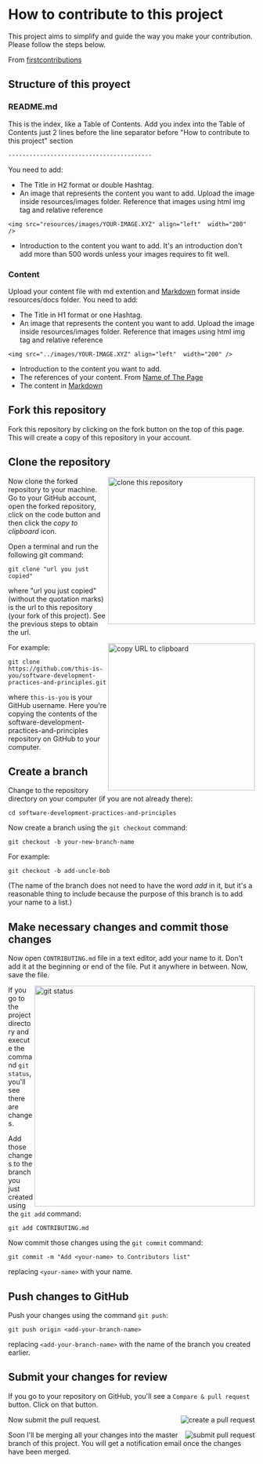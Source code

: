 # How to contribute to this project

This project aims to simplify and guide the way you make your contribution. Please follow the steps below.

From [firstcontributions](https://github.com/firstcontributions/first-contributions)

## Structure of this proyect

### README.md
This is the index, like a Table of Contents.
Add you index into the Table of Contents just 2 lines before the line separator before "How to contribute to this project" section
```
-----------------------------------------
```
You need to add:
* The Title in H2 format or double Hashtag.
* An image that represents the content you want to add. Upload the image inside resources/images folder. Reference that images using html img tag and relative reference
```
<img src="resources/images/YOUR-IMAGE.XYZ" align="left"  width="200" />
```
* Introduction to the content you want to add. It's an introduction don't add more than 500 words unless your images requires to fit well.

### Content
Upload your content file with md extention and [Markdown](https://guides.github.com/features/mastering-markdown/) format inside resources/docs folder. 
You need to add:
* The Title in H1 format or one Hashtag.
* An image that represents the content you want to add. Upload the image inside resources/images folder. Reference that images using html img tag and relative reference
```
<img src="../images/YOUR-IMAGE.XYZ" align="left"  width="200" />
```
* Introduction to the content you want to add. 
* The references of your content. From [Name of The Page](#)
* The content in [Markdown](https://guides.github.com/features/mastering-markdown/) 

## Fork this repository

Fork this repository by clicking on the fork button on the top of this page.
This will create a copy of this repository in your account.

## Clone the repository

<img align="right" width="300" src="https://firstcontributions.github.io/assets/Readme/clone.png" alt="clone this repository" />

Now clone the forked repository to your machine. Go to your GitHub account, open the forked repository, click on the code button and then click the _copy to clipboard_ icon.

Open a terminal and run the following git command:

```
git clone "url you just copied"
```

where "url you just copied" (without the quotation marks) is the url to this repository (your fork of this project). See the previous steps to obtain the url.

<img align="right" width="300" src="https://firstcontributions.github.io/assets/Readme/copy-to-clipboard.png" alt="copy URL to clipboard" />

For example:

```
git clone https://github.com/this-is-you/software-development-practices-and-principles.git
```

where `this-is-you` is your GitHub username. Here you're copying the contents of the software-development-practices-and-principles repository on GitHub to your computer.

## Create a branch

Change to the repository directory on your computer (if you are not already there):

```
cd software-development-practices-and-principles
```

Now create a branch using the `git checkout` command:

```
git checkout -b your-new-branch-name
```

For example:

```
git checkout -b add-uncle-bob
```

(The name of the branch does not need to have the word _add_ in it, but it's a reasonable thing to include because the purpose of this branch is to add your name to a list.)

## Make necessary changes and commit those changes

Now open `CONTRIBUTING.md` file in a text editor, add your name to it. Don't add it at the beginning or end of the file. Put it anywhere in between. Now, save the file.

<img align="right" width="450" src="https://firstcontributions.github.io/assets/Readme/git-status.png" alt="git status" />

If you go to the project directory and execute the command `git status`, you'll see there are changes.

Add those changes to the branch you just created using the `git add` command:

```
git add CONTRIBUTING.md
```

Now commit those changes using the `git commit` command:

```
git commit -m "Add <your-name> to Contributors list"
```

replacing `<your-name>` with your name.

## Push changes to GitHub

Push your changes using the command `git push`:

```
git push origin <add-your-branch-name>
```

replacing `<add-your-branch-name>` with the name of the branch you created earlier.

## Submit your changes for review

If you go to your repository on GitHub, you'll see a `Compare & pull request` button. Click on that button.

<img style="float: right;" src="https://firstcontributions.github.io/assets/Readme/compare-and-pull.png" alt="create a pull request" />

Now submit the pull request.

<img style="float: right;" src="https://firstcontributions.github.io/assets/Readme/submit-pull-request.png" alt="submit pull request" />

Soon I'll be merging all your changes into the master branch of this project. You will get a notification email once the changes have been merged.



